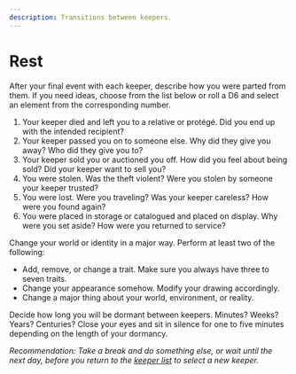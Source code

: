 ```yaml
---
description: Transitions between keepers.
---
```


# Rest

After your final event with each keeper, describe how you were parted from them. If you need ideas, choose from the list below or roll a D6 and select an element from the corresponding number.

1. Your keeper died and left you to a relative or protégé. Did you end up with the intended recipient?
2. Your keeper passed you on to someone else. Why did they give you away? Who did they give you to?
3. Your keeper sold you or auctioned you off. How did you feel about being sold? Did your keeper want to sell you?
4. You were stolen. Was the theft violent? Were you stolen by someone your keeper trusted?
5. You were lost. Were you traveling? Was your keeper careless? How were you found again?
6. You were placed in storage or catalogued and placed on display. Why were you set aside? How were you returned to service?

Change your world or identity in a major way. Perform at least two of the following:

* Add, remove, or change a trait. Make sure you always have three to seven traits.
* Change your appearance somehow. Modify your drawing accordingly.
* Change a major thing about your world, environment, or reality.

Decide how long you will be dormant between keepers. Minutes? Weeks? Years? Centuries? Close your eyes and sit in silence for one to five minutes depending on the length of your dormancy. 

_Recommendation: Take a break and do something else, or wait until the next day, before you return to the_ [_keeper list_](https://astamm.gitbook.io/shepherd-s-crook/future-keepers) _to select a new keeper._

